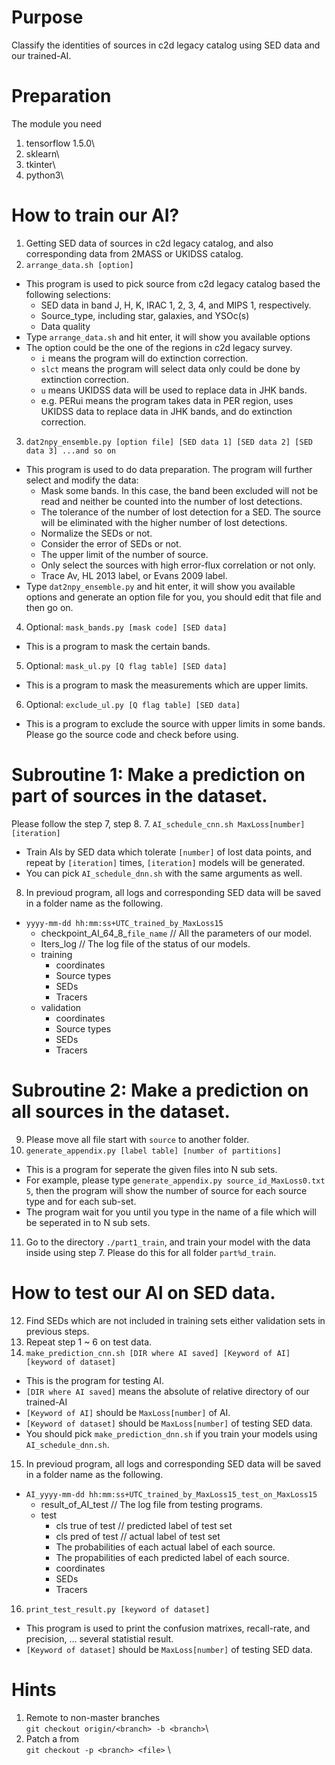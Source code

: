 # Purpose
Classify the identities of sources in c2d legacy catalog using SED data and our trained-AI.

# Preparation
The module you need
1. tensorflow 1.5.0\
2. sklearn\
3. tkinter\
4. python3\

# How to train our AI?
1. Getting SED data of sources in c2d legacy catalog, and also corresponding data from 2MASS or UKIDSS catalog.
2. ```arrange_data.sh [option]```
  + This program is used to pick source from c2d legacy catalog based the following selections:
    + SED data in band J, H, K, IRAC 1, 2, 3, 4, and MIPS 1, respectively.
    + Source_type, including star, galaxies, and YSOc(s)
    + Data quality
  + Type ```arrange_data.sh``` and hit enter, it will show you available options
  + The option could be the one of the regions in c2d legacy survey.
    + ```i``` means the program will do extinction correction.
    + ```slct``` means the program will select data only could be done by extinction correction.
    + ```u``` means UKIDSS data will be used to replace data in JHK bands.
    + e.g. PERui means the program takes data in PER region, uses UKIDSS data to replace data in JHK bands, and do extinction correction.
3. ```dat2npy_ensemble.py [option file] [SED data 1] [SED data 2] [SED data 3] ...and so on```
  + This program is used to do data preparation. The program will further select and modify the data:
    + Mask some bands. In this case, the band been excluded will not be read and neither be counted into the number of lost detections.
    + The tolerance of the number of lost detection for a SED. The source will be eliminated with the higher number of lost detections.
    + Normalize the SEDs or not.
    + Consider the error of SEDs or not.
    + The upper limit of the number of source.
    + Only select the sources with high error-flux correlation or not only.
    + Trace Av, HL 2013 label, or Evans 2009 label.
  + Type ```dat2npy_ensemble.py``` and hit enter, it will show you available options and generate an option file for you, you should edit that file and then go on.
4. Optional: ```mask_bands.py [mask code] [SED data]```
  + This is a program to mask the certain bands.
5. Optional: ```mask_ul.py [Q flag table] [SED data]```
  + This is a program to mask the measurements which are upper limits.
6. Optional: ```exclude_ul.py [Q flag table] [SED data]```
  + This is a program to exclude the source with upper limits in some bands. Please go the source code and check before using.
# Subroutine 1: Make a prediction on part of sources in the dataset.
Please follow the step 7, step 8.
7. ```AI_schedule_cnn.sh MaxLoss[number] [iteration]```
  + Train AIs by SED data which tolerate ```[number]``` of lost data points, and repeat by ```[iteration]``` times, ```[iteration]``` models will be generated.
  + You can pick  ```AI_schedule_dnn.sh``` with the same arguments as well.
8. In previoud program, all logs and corresponding SED data will be saved in a folder name as the following.
  + `yyyy-mm-dd hh:mm:ss+UTC_trained_by_MaxLoss15`
    + checkpoint_AI_64_8_`file_name`        // All the parameters of our model.
    + Iters_log                             // The log file of the status of our models.
    + training
      + coordinates
      + Source types
      + SEDs
      + Tracers
    + validation
      + coordinates
      + Source types
      + SEDs
      + Tracers
# Subroutine 2: Make a prediction on all sources in the dataset.
9. Please move all file start with ```source``` to another folder.
10. ```generate_appendix.py [label table] [number of partitions]```
  + This is a program for seperate the given files into N sub sets.
  + For example, please type ```generate_appendix.py source_id_MaxLoss0.txt 5```, then the program will show the number of source for each source type and for each sub-set.
  + The program wait for you until you type in the name of a file which will be seperated in to N sub sets.
11. Go to the directory ```./part1_train```, and train your model with the data inside using step 7. Please do this for all folder ```part%d_train```.
# How to test our AI on SED data.
12. Find SEDs which are not included in training sets either validation sets in previous steps.
13. Repeat step 1 ~ 6 on test data.
14. ```make_prediction_cnn.sh [DIR where AI saved] [Keyword of AI] [keyword of dataset]```
  + This is the program for testing AI.
  + ```[DIR where AI saved]``` means the absolute of relative directory of our trained-AI
  + ```[Keyword of AI]``` should be ```MaxLoss[number]``` of AI.
  + ```[Keyword of dataset]``` should be ```MaxLoss[number]``` of testing SED data.
  + You should pick ```make_prediction_dnn.sh``` if you train your models using ```AI_schedule_dnn.sh```.
15. In previoud program, all logs and corresponding SED data will be saved in a folder name as the following.
  + `AI_yyyy-mm-dd hh:mm:ss+UTC_trained_by_MaxLoss15_test_on_MaxLoss15`
    + result_of_AI_test                     // The log file from testing programs.
    + test
      + cls true of test                    // predicted label of test set
      + cls pred of test                    // actual label of test set
      + The probabilities of each actual label of each source.
      + The propabilities of each predicted label of each source.
      + coordinates
      + SEDs
      + Tracers
16. ```print_test_result.py [keyword of dataset]```
  + This program is used to print the confusion matrixes, recall-rate, and precision, ... several statistial result.
  + ```[Keyword of dataset]``` should be ```MaxLoss[number]``` of testing SED data.

# Hints
1. Remote to non-master branches\
`git checkout origin/<branch> -b <branch>`\
2. Patch a <file> from <branch>\
`git checkout -p <branch> <file>` \
